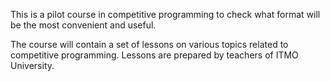 This is a pilot course in competitive programming to check what format will be the most convenient and useful.

 The course will contain a set of lessons on various topics related to competitive programming. Lessons are prepared by teachers of ITMO University.
